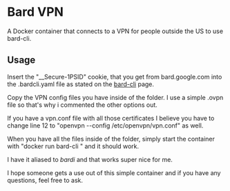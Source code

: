 # Bard VPN

A Docker container that connects to a VPN for people outside the US to use bard-cli. 

## Usage

Insert the "__Secure-1PSID" cookie, that you get from bard.google.com into the .bardcli.yaml file as stated on the [bard-cli](https://github.com/mosajjal/bard-cli) page.

Copy the VPN config files you have inside of the folder. I use a simple .ovpn file so that's why i commented the other options out.

If you have a vpn.conf file with all those certificates I believe you have to change line 12 to "openvpn --config /etc/openvpn/vpn.conf" as well.

When you have all the files inside of the folder, simply start the container with "docker run bard-cli <your input here>" and it should work.

I have it aliased to *bardi* and that works super nice for me.

I hope someone gets a use out of this simple container and if you have any questions, feel free to ask.


